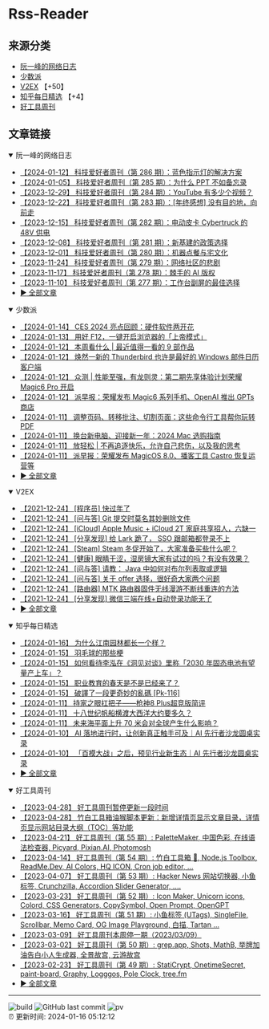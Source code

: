 # Rss-Reader

## 来源分类

* [阮一峰的网络日志](#阮一峰的网络日志)
* [少数派](#少数派)
* [V2EX](#V2EX) 【+50】
* [知乎每日精选](#知乎每日精选) 【+4】
* [好工具周刊](#好工具周刊)

## 文章链接

<details open>
    <summary id="阮一峰的网络日志">
     阮一峰的网络日志
    </summary>


* [【2024-01-12】 科技爱好者周刊（第 286 期）：蓝色指示灯的解决方案](http://www.ruanyifeng.com/blog/2024/01/weekly-issue-286.html)
* [【2024-01-05】 科技爱好者周刊（第 285 期）：为什么 PPT 不如备忘录](http://www.ruanyifeng.com/blog/2024/01/weekly-issue-285.html)
* [【2023-12-29】 科技爱好者周刊（第 284 期）：YouTube 有多少个视频？](http://www.ruanyifeng.com/blog/2023/12/weekly-issue-284.html)
* [【2023-12-22】 科技爱好者周刊（第 283 期）：[年终感想] 没有目的地，向前走](http://www.ruanyifeng.com/blog/2023/12/weekly-issue-283.html)
* [【2023-12-15】 科技爱好者周刊（第 282 期）：电动皮卡 Cybertruck 的 48V 供电](http://www.ruanyifeng.com/blog/2023/12/weekly-issue-282.html)
* [【2023-12-08】 科技爱好者周刊（第 281 期）：新基建的政策选择](http://www.ruanyifeng.com/blog/2023/12/weekly-issue-281.html)
* [【2023-12-01】 科技爱好者周刊（第 280 期）：机器点餐与宅文化](http://www.ruanyifeng.com/blog/2023/12/weekly-issue-280.html)
* [【2023-11-24】 科技爱好者周刊（第 279 期）：网络社区的悲剧](http://www.ruanyifeng.com/blog/2023/11/weekly-issue-279.html)
* [【2023-11-17】 科技爱好者周刊（第 278 期）：棘手的 AI 版权](http://www.ruanyifeng.com/blog/2023/11/weekly-issue-278.html)
* [【2023-11-10】 科技爱好者周刊（第 277 期）：工作台副屏的最佳选择](http://www.ruanyifeng.com/blog/2023/11/weekly-issue-277.html)
* [:arrow_forward: 全部文章](data/阮一峰的网络日志.md)
</details>

<details open>
    <summary id="少数派">
     少数派
    </summary>


* [【2024-01-14】 CES 2024 亮点回顾：硬件软件两开花](https://sspai.com/post/85807)
* [【2024-01-13】 用好 F12，一键开启浏览器的「上帝模式」](https://sspai.com/post/85686)
* [【2024-01-12】 本周看什么 | 最近值得一看的 9 部作品](https://sspai.com/post/85779)
* [【2024-01-12】 焕然一新的 Thunderbird 也许是最好的 Windows 邮件日历客户端](https://sspai.com/post/85622)
* [【2024-01-12】 众测 | 性能至强，有龙则灵：第二期先享体验计划荣耀Magic6 Pro 开启](https://sspai.com/post/85765)
* [【2024-01-12】 派早报：荣耀发布 Magic6 系列手机、OpenAI 推出 GPTs 商店](https://sspai.com/post/85764)
* [【2024-01-11】 调整页码、转移批注、切割页面：这些命令行工具帮你玩转 PDF](https://sspai.com/prime/story/cli-utils-for-pdf-manipulations)
* [【2024-01-11】 换台新电脑、迎接新一年：2024 Mac 选购指南](https://sspai.com/post/85735)
* [【2024-01-11】 放轻松 | 不再追逐快乐，允许自己悲伤，以及我的思考](https://sspai.com/post/85462)
* [【2024-01-11】 派早报：荣耀发布 MagicOS 8.0、播客工具 Castro 恢复运营等](https://sspai.com/post/85729)
* [:arrow_forward: 全部文章](data/少数派.md)
</details>

<details open>
    <summary id="V2EX">
     V2EX
    </summary>


* [【2021-12-24】 [程序员] 快过年了](https://www.v2ex.com/t/824201)
* [【2021-12-24】 [问与答] Git 提交时莫名其妙删除文件](https://www.v2ex.com/t/824200)
* [【2021-12-24】 [iCloud] Apple Music + iCloud 2T 家庭共享招人，六缺一](https://www.v2ex.com/t/824199)
* [【2021-12-24】 [分享发现] 给 Lark 跪了， SSO 跟邮箱都登录不上](https://www.v2ex.com/t/824198)
* [【2021-12-24】 [Steam] Steam 冬促开始了，大家准备买些什么呢？](https://www.v2ex.com/t/824197)
* [【2021-12-24】 [健康] 眼睛干涩，湿房镜大家有试过的吗？有没有效果？](https://www.v2ex.com/t/824196)
* [【2021-12-24】 [问与答] 请教： Java 中如何对布尔列表取或逻辑](https://www.v2ex.com/t/824194)
* [【2021-12-24】 [问与答] 关于 offer 选择，很好奇大家两个问题](https://www.v2ex.com/t/824192)
* [【2021-12-24】 [路由器] MTK 路由器固件无线漫游不断线重连的方法](https://www.v2ex.com/t/824191)
* [【2021-12-24】 [分享发现] 微信三端在线+自动登录功能无了](https://www.v2ex.com/t/824190)
* [:arrow_forward: 全部文章](data/V2EX.md)
</details>

<details open>
    <summary id="知乎每日精选">
     知乎每日精选
    </summary>


* [【2024-01-16】 为什么江南园林都长一个样？](http://zhuanlan.zhihu.com/p/673080365?utm_campaign=rss&utm_medium=rss&utm_source=rss&utm_content=title)
* [【2024-01-15】 羽毛球的那些梗](http://zhuanlan.zhihu.com/p/563084036?utm_campaign=rss&utm_medium=rss&utm_source=rss&utm_content=title)
* [【2024-01-15】 如何看待李泓在《洞见对谈》里称「2030 年固态电池有望量产上车」？](http://www.zhihu.com/question/636100697/answer/3353572644?utm_campaign=rss&utm_medium=rss&utm_source=rss&utm_content=title)
* [【2024-01-15】 职业教育的春天是不是已经来了？](http://www.zhihu.com/question/504612899/answer/3358524036?utm_campaign=rss&utm_medium=rss&utm_source=rss&utm_content=title)
* [【2024-01-15】 破譯了一段更奇妙的亂碼 [Pk-116]](http://zhuanlan.zhihu.com/p/676267027?utm_campaign=rss&utm_medium=rss&utm_source=rss&utm_content=title)
* [【2024-01-11】 持家之眼扛把子——枪神8 Plus超竞版简评](http://zhuanlan.zhihu.com/p/677289659?utm_campaign=rss&utm_medium=rss&utm_source=rss&utm_content=title)
* [【2024-01-11】 十八世纪帆船横渡大西洋大约要多久？](http://www.zhihu.com/question/449782036/answer/1791223243?utm_campaign=rss&utm_medium=rss&utm_source=rss&utm_content=title)
* [【2024-01-11】 未来海平面上升 70 米会对全球产生什么影响？](http://www.zhihu.com/question/595400867/answer/3345603175?utm_campaign=rss&utm_medium=rss&utm_source=rss&utm_content=title)
* [【2024-01-10】 AI 落地进行时，让创新真正触手可及｜AI 先行者沙龙圆桌实录](http://zhuanlan.zhihu.com/p/676903031?utm_campaign=rss&utm_medium=rss&utm_source=rss&utm_content=title)
* [【2024-01-10】 「百模大战」之后，预见行业新生态｜AI 先行者沙龙圆桌实录](http://zhuanlan.zhihu.com/p/676902538?utm_campaign=rss&utm_medium=rss&utm_source=rss&utm_content=title)
* [:arrow_forward: 全部文章](data/知乎每日精选.md)
</details>

<details open>
    <summary id="好工具周刊">
     好工具周刊
    </summary>


* [【2023-04-28】 好工具周刊暂停更新一段时间](https://bestxtools.zhubai.love/posts/2263527393547292672)
* [【2023-04-28】 竹白工具箱油猴脚本更新：新增详情页显示文章目录，详情页显示网站目录大纲（TOC）等功能](https://bestxtools.zhubai.love/posts/2263527393547292672)
* [【2023-04-21】 好工具周刊（第 55 期）: PaletteMaker, 中国色彩, 在线语法检查器, Picyard, Pixian.AI, Photomosh](https://bestxtools.zhubai.love/posts/2260993907208835072)
* [【2023-04-14】 好工具周刊（第 54 期）: 竹白工具箱 🧰, Node.js Toolbox, ReadMe.Dev, AI Colors, HQ ICON, Cron job editor, ...](https://bestxtools.zhubai.love/posts/2258541502231805952)
* [【2023-04-07】 好工具周刊（第 53 期）: Hacker News 网站切换器, 小鱼标签, Crunchzilla, Accordion Slider Generator, ....](https://bestxtools.zhubai.love/posts/2255931383602020352)
* [【2023-03-23】 好工具周刊（第 52 期）: Icon Maker, Unicorn icons, Colord, CSS Generators, CopySymbol, Open Prompt, OpenGPT](https://bestxtools.zhubai.love/posts/2250649351762280448)
* [【2023-03-16】 好工具周刊（第 51 期）: 小鱼标签 (UTags), SingleFile, Scrollbar, Memo Card, OG Image Playground, 白描, Tartan ...](https://bestxtools.zhubai.love/posts/2248101999973670912)
* [【2023-03-09】 好工具周刊本周停一期（2023/03/09）](https://bestxtools.zhubai.love/posts/2245516916011892736)
* [【2023-03-02】 好工具周刊（第 50 期）: grep.app, Shots, MathB, 举牌加油告白小人生成器, 全景故宫, 云游故宫](https://bestxtools.zhubai.love/posts/2243018555094687744)
* [【2023-02-23】 好工具周刊（第 49 期）: StatiCrypt, OnetimeSecret, paint-board, Graphy, Logggos, Pole Clock, tree.fm](https://bestxtools.zhubai.love/posts/2240480765706440704)
* [:arrow_forward: 全部文章](data/好工具周刊.md)
</details>


---

![build](https://github.com/LikaiLee/rss-reader/workflows/rss%20reader/badge.svg)
![GitHub last commit](https://img.shields.io/github/last-commit/likailee/rss-reader)
![pv](https://pageview.vercel.app/?github_user=likailee) <br>
:alarm_clock: 更新时间: 2024-01-16 05:12:12